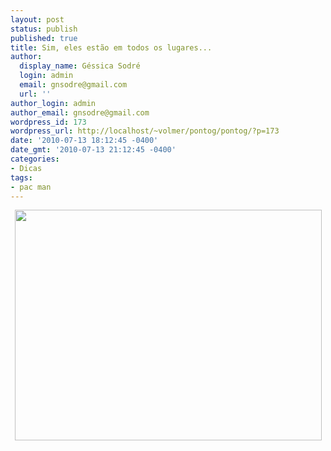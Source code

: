 ```yaml
---
layout: post
status: publish
published: true
title: Sim, eles estão em todos os lugares...
author:
  display_name: Géssica Sodré
  login: admin
  email: gnsodre@gmail.com
  url: ''
author_login: admin
author_email: gnsodre@gmail.com
wordpress_id: 173
wordpress_url: http://localhost/~volmer/pontog/pontog/?p=173
date: '2010-07-13 18:12:45 -0400'
date_gmt: '2010-07-13 21:12:45 -0400'
categories:
- Dicas
tags:
- pac man
---
```

<p style="text-align: center;"><a href="http://localhost/~volmer/pontog/pontog/wp-content/uploads/2010/07/DSC04743.jpg"><img class="aligncenter size-large wp-image-174" title="PacMan" src="http://localhost/~volmer/pontog/pontog/wp-content/uploads/2010/07/DSC04743-1024x768.jpg" alt="" width="491" height="369" /></a></p>
